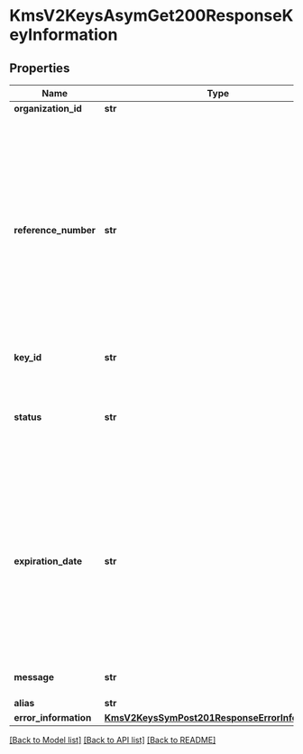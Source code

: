 # KmsV2KeysAsymGet200ResponseKeyInformation

## Properties
Name | Type | Description | Notes
------------ | ------------- | ------------- | -------------
**organization_id** | **str** | Merchant Id  | [optional] 
**reference_number** | **str** | Reference number is a unique identifier provided by the client along with the organization Id. This is an optional field provided solely for the client’s convenience. If client specifies value for this field in the request, it is expected to be available in the response.  | [optional] 
**key_id** | **str** | Key Serial Number  | [optional] 
**status** | **str** | The status of the key.  Possible values:  - FAILED  - ACTIVE  - INACTIVE  - EXPIRED  | [optional] 
**expiration_date** | **str** | The expiration time in UTC. &#x60;Format: YYYY-MM-DDThh:mm:ssZ&#x60;  Example 2016-08-11T22:47:57Z equals August 11, 2016, at 22:47:57 (10:47:57 p.m.). The T separates the date and the time. The Z indicates UTC.  | [optional] 
**message** | **str** | message in case of failed key | [optional] 
**alias** | **str** | Key alias | [optional] 
**error_information** | [**KmsV2KeysSymPost201ResponseErrorInformation**](KmsV2KeysSymPost201ResponseErrorInformation.md) |  | [optional] 

[[Back to Model list]](../README.md#documentation-for-models) [[Back to API list]](../README.md#documentation-for-api-endpoints) [[Back to README]](../README.md)



